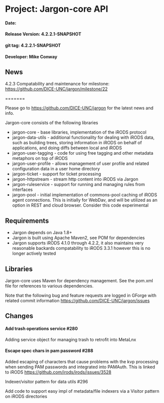 
# Project: Jargon-core API
#### Date:  
#### Release Version: 4.2.2.1-SNAPSHOT
#### git tag: 4.2.2.1-SNAPSHOT
#### Developer: Mike Conway

## News

4.2.3 Compatability and maintenance
for milestone: https://github.com/DICE-UNC/jargon/milestone/22

=======

Please go to https://github.com/DICE-UNC/jargon for the latest news and info.

Jargon-core consists of the following libraries

* jargon-core - base libraries, implementation of the iRODS protocol
* jargon-data-utils - additional functionality for dealing with iRODS data, such as building trees, storing information in iRODS on behalf of applications, and doing diffs between local and iRODS
* jargon-user-tagging - code for using free tagging and other metadata metaphors on top of iRODS
* jargon-user-profile - allows management of user profile and related configuration data in a user home directory
* jargon-ticket - support for ticket processing
* jargon-httpstream - stream http content into iRODS via Jargon
* jargon-ruleservice - support for running and managing rules from interfaces
* jargon-pool - initial implementation of commons-pool caching of iRODS agent connections.  This is initially for WebDav, and will be utilized as an option in REST and cloud browser.  Consider this code experimental

## Requirements

* Jargon depends on Java 1.8+
* Jargon is built using Apache Maven2, see POM for dependencies
* Jargon supports iRODS 4.1.0 through 4.2.2, it also maintains very reasonable backards compatability to iRODS 3.3.1 however this is no longer actively tested

## Libraries

Jargon-core uses Maven for dependency management.  See the pom.xml file for references to various dependencies.

Note that the following bug and feature requests are logged in GForge with related commit information https://github.com/DICE-UNC/jargon/issues

## Changes

#### Add trash operations service #280

Adding service object for managing trash to retrofit into MetaLnx

#### Escape spec chars in pam password #288

Added escaping of characters that cause problems with the kvp processing when sending PAM passwords and integrated into PAMAuth. This is linked to iRODS https://github.com/irods/irods/issues/3528

Indexer/visitor pattern for data utils #296

Add code to support easy impl of metadata/file indexers via a Visitor pattern on iRODS directories
